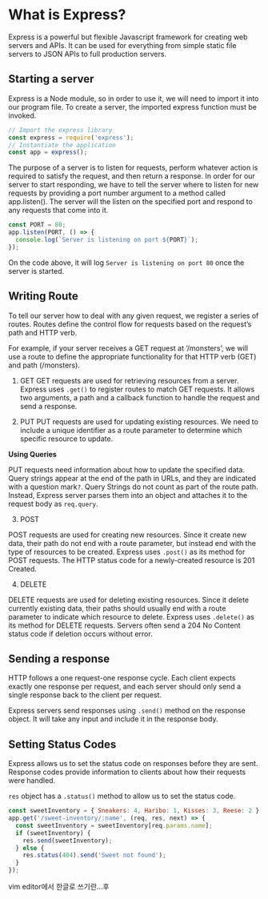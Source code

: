 # What is Express?

Express is a powerful but flexible Javascript framework for creating web servers and APIs. 
It can be used for everything from simple static file servers to JSON APIs to full production servers.

## Starting a server

Express is a Node module, so in order to use it, we will need to import it into our program file. 
To create a server, the imported express function must be invoked.

``` javascript
// Import the express library
const express = require('express');
// Instantiate the application
const app = express();
```

The purpose of a server is to listen for requests, perform whatever action is required to satisfy the request, and then return a response. 
In order for our server to start responding, we have to tell the server where to listen for new requests by providing a port number argument to a method called app.listen().
The server will the listen on the specified port and respond to any requests that come into it.

``` javascript
const PORT = 80;
app.listen(PORT, () => {
  console.log(`Server is listening on port ${PORT}`);
});
```

On the code above, it will log `Server is listening on port 80` once the server is started.

## Writing Route

To tell our server how to deal with any given request, we register a series of routes. 
Routes define the control flow for requests based on the request’s path and HTTP verb.

For example, if your server receives a GET request at ‘/monsters’, we will use a route to define the appropriate functionality for that HTTP verb (GET) and path (/monsters).

1. GET
GET requests are used for retrieving resources from a server. 
Express uses `.get()` to register routes to match GET requests.
It allows two arguments, a path and a callback function to handle the request and send a response.

2. PUT
PUT requests are used for updating existing resources. 
We need to include a unique identifier as a route parameter to determine which specific resource to update.

**Using Queries**

PUT requests need information about how to update the specified data.
Query strings appear at the end of the path in URLs, and they are indicated with a question mark`?`.
Query Strings do not count as part of the route path.
Instead, Express server parses them into an object and attaches it to the request body as `req.query`.

3. POST

POST requests are used for creating new resources.
Since it create new data, their path do not end with a route parameter, but instead end with the type of resources to be created.
Express uses `.post()` as its method for POST requests. 
The HTTP status code for a newly-created resource is 201 Created.

4. DELETE

DELETE requests are used for deleting existing resources.
Since it delete currently existing data, their paths should usually end with a route parameter to indicate which resource to delete.
Express uses `.delete()` as its method for DELETE requests.
Servers often send a 204 No Content status code if deletion occurs without error.

## Sending a response

HTTP follows a one request-one response cycle. 
Each client expects exactly one response per request, and each server should only send a single response back to the client per request.

Express servers send responses using `.send()` method on the response object.
It will take any input and include it in the response body.

## Setting Status Codes

Express allows us to set the status code on responses before they are sent. 
Response codes provide information to clients about how their requests were handled. 

`res` object has a `.status()` method to allow us to set the status code.

```javascript
const sweetInventory = { Sneakers: 4, Haribo: 1, Kisses: 3, Reese: 2 };
app.get('/sweet-inventory/:name', (req, res, next) => {
  const sweetInventory = sweetInventory[req.params.name];
  if (sweetInventory) {
    res.send(sweetInventory);
  } else {
    res.status(404).send('Sweet not found');
  }
});
```

vim editor에서 한글로 쓰기란...후
